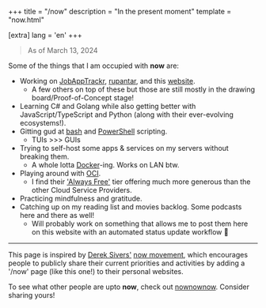 +++
title = "/now"
description = "In the present moment"
template = "now.html"

[extra]
lang = 'en'
+++

> <span class='natural-type'> As of March 13, 2024 </span>

Some of the things that I am occupied with **now** are:

- Working on [JobAppTrackr](https://github.com/Bhodrolok/JobAppTrackr), [rupantar](https://github.com/Bhodrolok/rupantar), and this [website](https://github.com/Bhodrolok/Bhodrolok.github.io). 
    - A few others on top of these but those are still mostly in the drawing board/Proof-of-Concept stage!
- Learning C# and Golang while also getting better with JavaScript/TypeScript and Python (along with their ever-evolving ecosystems!).  
- Gitting gud at [bash](https://www.man7.org/linux/man-pages/man1/bash.1.html) and [PowerShell](https://learn.microsoft.com/en-us/powershell/) scripting. 
   - TUIs >>> GUIs
- Trying to self-host some apps & services on my servers <span class='natural-type'>without breaking them.</span>
   - A whole lotta [Docker](https://xkcd.com/1988/)-ing. Works on LAN btw. 
- Playing around with [OCI](https://www.oracle.com/in/cloud/compute/virtual-machines/). 
   - I find their ['Always Free'](https://docs.oracle.com/en-us/iaas/Content/FreeTier/freetier_topic-Always_Free_Resources.htm) tier offering much more generous than the other Cloud Service Providers.   
- Practicing mindfulness and gratitude.
- Catching up on my reading list and movies backlog. Some podcasts here and there as well!
   - Will probably work on something that allows me to post them here on this website with an automated status update workflow 🚧

---

This page is inspired by [Derek Sivers'](https://sive.rs) [now movement](https://nownownow.com/about), which encourages people to publicly share their current priorities and activities by adding a '/now' page (like this one!) to their personal websites.

To see what other people are upto **now**, check out [nownownow](https://nownownow.com). Consider sharing yours!
